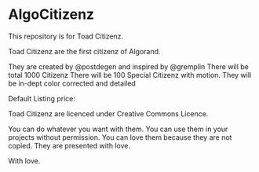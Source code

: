 # AlgoCitizenz
This repository is for Toad Citizenz.

Toad Citizenz are the first citizenz of Algorand.



They are created by @postdegen and inspired by @gremplin 
There will be total 1000 Citizenz
There will be 100 Special Citizenz with motion.
They will be in-dept color corrected and detailed

Default Listing price: 

Toad Citizenz are licenced under Creative Commons Licence.

You can do whatever you want with them.
You can use them in your projects without permission.
You can love them because they are not copied.
They are presented with love.

With love.
